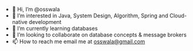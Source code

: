 - 👋 Hi, I’m @osswala
- 👀 I’m interested in Java, System Design, Algorithm, Spring and Cloud-native development
- 🌱 I’m currently learning databases
- 💞️ I’m looking to collaborate on database concepts & message brokers
- 📫 How to reach me email me at osswala@gmail.com

<!---
osswala/osswala is a ✨ special ✨ repository because its `README.md` (this file) appears on your GitHub profile.
You can click the Preview link to take a look at your changes.
--->
